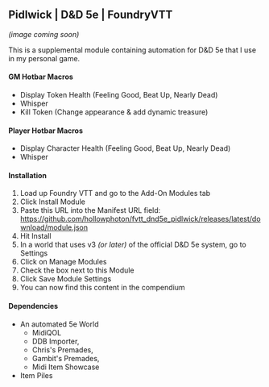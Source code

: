 ## Pidlwick | D&D 5e | FoundryVTT
_(image coming soon)_

This is a supplemental module containing automation for D&D 5e that I use in my personal game.

#### GM Hotbar Macros
- Display Token Health (Feeling Good, Beat Up, Nearly Dead)
- Whisper
- Kill Token (Change appearance & add dynamic treasure)

#### Player Hotbar Macros
- Display Character Health (Feeling Good, Beat Up, Nearly Dead)
- Whisper

#### Installation
 1. Load up Foundry VTT and go to the Add-On Modules tab
 2. Click Install Module
 3. Paste this URL into the Manifest URL field: https://github.com/hollowphoton/fvtt_dnd5e_pidlwick/releases/latest/download/module.json
 4. Hit Install
 5. In a world that uses v3 _(or later)_ of the official D&D 5e system, go to Settings
 6. Click on Manage Modules
 7. Check the box next to this Module
 8. Click Save Module Settings
 9. You can now find this content in the compendium

#### Dependencies
- An automated 5e World
  - MidiQOL
  - DDB Importer,
  - Chris's Premades,
  - Gambit's Premades,
  - Midi Item Showcase
- Item Piles
